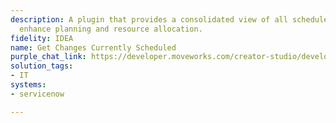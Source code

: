 ```yaml
---
description: A plugin that provides a consolidated view of all scheduled changes to
  enhance planning and resource allocation.
fidelity: IDEA
name: Get Changes Currently Scheduled
purple_chat_link: https://developer.moveworks.com/creator-studio/developer-tools/purple-chat?conversation=%7B%22startTimestamp%22%3A%2211%3A43+AM%22%2C%22messages%22%3A%5B%7B%22parts%22%3A%5B%7B%22richText%22%3A%22Can+you+show+me+a+consolidated+view+of+all+scheduled+changes+from+ServiceNow%3F%22%7D%5D%2C%22role%22%3A%22user%22%7D%2C%7B%22parts%22%3A%5B%7B%22reasoningSteps%22%3A%5B%7B%22richText%22%3A%22%3Cp%3EFinding+all+scheduled+changes+on+ServiceNow%3C%2Fp%3E%22%2C%22status%22%3A%22success%22%7D%2C%7B%22richText%22%3A%22Found+3+upcoming+changes+and+consolidated+them+for+you.%22%2C%22status%22%3A%22success%22%7D%5D%7D%2C%7B%22richText%22%3A%22%3Cp%3EHere+is+a+consolidated+view+of+all+scheduled+changes+from+%3Cb%3EServiceNow%3C%2Fb%3E+to+enhance+planning+and+resource+allocation%3A%3C%2Fp%3E%22%7D%2C%7B%22citations%22%3A%5B%7B%22citationTitle%22%3A%22CHG003001%22%2C%22connectorName%22%3A%22servicenow%22%7D%5D%7D%2C%7B%22richText%22%3A%22%3Cb%3EDescription%3A%3C%2Fb%3E+Upgrade+Production+Database%3Cbr%3E%3Cb%3EPlanned+Start%3A%3C%2Fb%3E+2024-09-15+01%3A00+AM+UTC%3Cbr%3E%3Cb%3EPlanned+End%3A%3C%2Fb%3E+2024-09-15+04%3A00+AM+UTC%22%7D%2C%7B%22citations%22%3A%5B%7B%22citationTitle%22%3A%22CHG003002%22%2C%22connectorName%22%3A%22servicenow%22%7D%5D%7D%2C%7B%22richText%22%3A%22%3Cb%3EDescription%3A%3C%2Fb%3E+Deploy+new+CRM+application%3Cbr%3E%3Cb%3EPlanned+Start%3A%3C%2Fb%3E+2024-09-21+10%3A00+PM+UTC%3Cbr%3E%3Cb%3EPlanned+End%3A%3C%2Fb%3E+2024-09-22+02%3A00+AM+UTC%22%7D%2C%7B%22citations%22%3A%5B%7B%22citationTitle%22%3A%22CHG003003%22%2C%22connectorName%22%3A%22servicenow%22%7D%5D%7D%2C%7B%22richText%22%3A%22%3Cb%3EDescription%3A%3C%2Fb%3E+Network+switch+replacement+in+DC-01%3Cbr%3E%3Cb%3EPlanned+Start%3A%3C%2Fb%3E+2024-09-28+02%3A00+AM+UTC%3Cbr%3E%3Cb%3EPlanned+End%3A%3C%2Fb%3E+2024-09-28+03%3A00+AM+UTC%22%7D%5D%2C%22role%22%3A%22assistant%22%7D%5D%7D
solution_tags:
- IT
systems:
- servicenow

---
```

